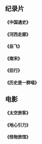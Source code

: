 ## 纪录片
#### 《中国通史》
#### 《河西走廊》
#### 《岳飞》
#### 《南宋》
#### 《侣行》
#### 《历史是一群喵》

## 电影
#### 《太空旅客》
#### 《地心引力》
#### 《怪物旅馆》

